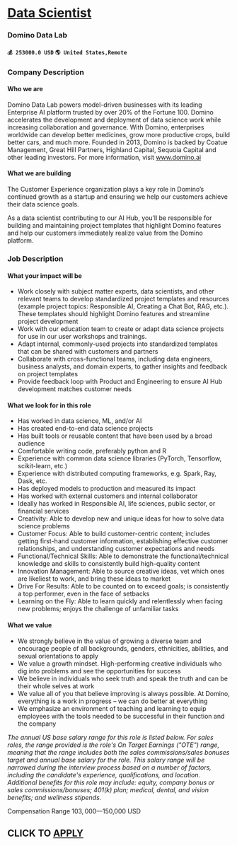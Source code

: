 # [Data Scientist](https://www.remotewlb.com/apply/data-scientist-63265)  
### Domino Data Lab  
#### `💰 253000.0 USD` `🌎 United States,Remote`  

### Company Description
#### Who we are

Domino Data Lab powers model-driven businesses with its leading Enterprise AI platform trusted by over 20% of the Fortune 100. Domino accelerates the development and deployment of data science work while increasing collaboration and governance. With Domino, enterprises worldwide can develop better medicines, grow more productive crops, build better cars, and much more. Founded in 2013, Domino is backed by Coatue Management, Great Hill Partners, Highland Capital, Sequoia Capital and other leading investors. For more information, visit www.domino.ai

#### What we are building

The Customer Experience organization plays a key role in Domino’s continued growth as a startup and ensuring we help our customers achieve their data science goals.

As a data scientist contributing to our AI Hub, you’ll be responsible for building and maintaining project templates that highlight Domino features and help our customers immediately realize value from the Domino platform.

### Job Description
#### What your impact will be

  * Work closely with subject matter experts, data scientists, and other relevant teams to develop standardized project templates and resources (example project topics: Responsible AI, Creating a Chat Bot, RAG, etc.). These templates should highlight Domino features and streamline project development
  * Work with our education team to create or adapt data science projects for use in our user workshops and trainings.
  * Adapt internal, commonly-used projects into standardized templates that can be shared with customers and partners
  * Collaborate with cross-functional teams, including data engineers, business analysts, and domain experts, to gather insights and feedback on project templates 
  * Provide feedback loop with Product and Engineering to ensure AI Hub development matches customer needs

#### What we look for in this role

  * Has worked in data science, ML, and/or AI
  * Has created end-to-end data science projects
  * Has built tools or reusable content that have been used by a broad audience
  * Comfortable writing code, preferably python and R
  * Experience with common data science libraries (PyTorch, Tensorflow, scikit-learn, etc.)
  * Experience with distributed computing frameworks, e.g. Spark, Ray, Dask, etc.
  * Has deployed models to production and measured its impact
  * Has worked with external customers and internal collaborator
  * Ideally has worked in Responsible AI, life sciences, public sector, or financial services
  * Creativity: Able to develop new and unique ideas for how to solve data science problems
  * Customer Focus: Able to build customer-centric content; includes getting first-hand customer information, establishing effective customer relationships, and understanding customer expectations and needs
  * Functional/Technical Skills: Able to demonstrate the functional/technical knowledge and skills to consistently build high-quality content
  * Innovation Management: Able to source creative ideas, vet which ones are likeliest to work, and bring these ideas to market
  * Drive For Results: Able to be counted on to exceed goals; is consistently a top performer, even in the face of setbacks
  * Learning on the Fly: Able to learn quickly and relentlessly when facing new problems; enjoys the challenge of unfamiliar tasks

#### What we value

  * We strongly believe in the value of growing a diverse team and encourage people of all backgrounds, genders, ethnicities, abilities, and sexual orientations to apply
  * We value a growth mindset. High-performing creative individuals who dig into problems and see the opportunities for success
  * We believe in individuals who seek truth and speak the truth and can be their whole selves at work 
  * We value all of you that believe improving is always possible. At Domino, everything is a work in progress – we can do better at everything
  * We emphasize an environment of teaching and learning to equip employees with the tools needed to be successful in their function and the company

_The annual US base salary range for this role is listed below. For sales roles, the range provided is the role's On Target Earnings ("OTE") range, meaning that the range includes both the sales commissions/sales bonuses target and annual base salary for the role. This salary range will be narrowed during the interview process based on a number of factors, including the candidate's experience, qualifications, and location. Additional benefits for this role may include: equity, company bonus or sales commissions/bonuses; 401(k) plan; medical, dental, and vision benefits; and wellness stipends._

Compensation Range $103,000—$150,000 USD  
## CLICK TO [APPLY](https://www.remotewlb.com/apply/data-scientist-63265)

